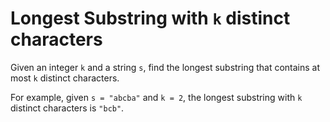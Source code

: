 # Longest Substring with `k` distinct characters

Given an integer `k` and a string `s`, find the longest substring that contains at most `k` distinct characters.

For example, given `s = "abcba"` and `k = 2`, the longest substring with `k` distinct characters is `"bcb"`.
